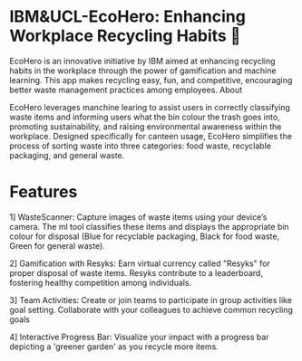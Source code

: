 # IBM&UCL-EcoHero: Enhancing Workplace Recycling Habits 🌿

EcoHero is an innovative initiative by IBM aimed at enhancing recycling habits in the workplace through the power of gamification and machine learning. This app makes recycling easy, fun, and competitive, encouraging better waste management practices among employees.
About

EcoHero leverages manchine learing to assist users in correctly classifying waste items and informing users what the bin colour the trash goes into, promoting sustainability, and raising environmental awareness within the workplace. Designed specifically for canteen usage, EcoHero simplifies the process of sorting waste into three categories: food waste, recyclable packaging, and general waste.

# Features

1] WasteScanner: Capture images of waste items using your device’s camera. The ml tool classifies these items and displays the appropriate bin colour for disposal (Blue for recyclable packaging, Black for food waste, Green for general waste).

2] Gamification with Resyks: Earn virtual currency called "Resyks" for proper disposal of waste items. Resyks contribute to a leaderboard, fostering healthy competition among individuals.

3] Team Activities: Create or join teams to participate in group activities like goal setting. Collaborate with your colleagues to achieve common recycling goals

4] Interactive Progress Bar: Visualize your impact with a progress bar depicting a 'greener garden' as you recycle more items.


